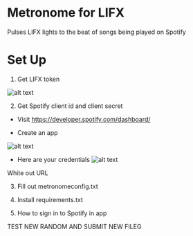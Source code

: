 # Metronome for LIFX 
Pulses LIFX lights to the beat of songs being played on Spotify

# Set Up
1. Get LIFX token

![alt text](https://discourse-cdn-sjc2.com/standard17/uploads/lifx/optimized/1X/f27580c296f07b32152239c037bf9c964f05444a_1_690x394.gif)

2. Get Spotify client id and client secret
- Visit https://developer.spotify.com/dashboard/

- Create an app 

![alt text](https://github.com/codycoogan/metronomeforlifx/blob/master/images/spotclient.gif)

- Here are your credentials
![alt text](https://github.com/codycoogan/metronomeforlifx/blob/master/images/spotblurred_g.jpg)


White out URL

3. Fill out metronomeconfig.txt

4. Install requirements.txt

5. How to sign in to Spotify in app

TEST NEW RANDOM AND SUBMIT NEW FILEG
